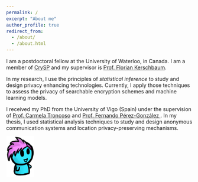 ```yaml
---
permalink: /
excerpt: "About me"
author_profile: true
redirect_from:
  - /about/
  - /about.html
---
```


I am a postdoctoral fellow at the University of Waterloo, in Canada.
I am a member of [CrySP](https://crysp.uwaterloo.ca/) and my supervisor is [Prof. Florian Kerschbaum](https://cs.uwaterloo.ca/~fkerschb/).

In my research, I use the principles of *statistical inference* to study and design privacy enhancing technologies.
Currently, I apply those techniques to assess the privacy of searchable encryption schemes and machine learning models.


I received my PhD from the University of Vigo (Spain) under the supervision of [Prof. Carmela Troncoso](http://carmelatroncoso.com/) and [Prof. Fernando Pérez-González ](http://gpsc.uvigo.es/fernando-perez-gonzalez). 
In my thesis, I used statistical analysis techniques to study and design anonymous communication systems and location privacy-preserving mechanisms.


![Alice](/assets/images/alice.png)